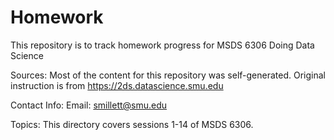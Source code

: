 # Homework

This repository is to track homework progress for MSDS 6306 Doing Data Science

Sources: Most of the content for this repository was self-generated. Original instruction is from https://2ds.datascience.smu.edu

Contact Info: Email: smillett@smu.edu

Topics: This directory covers sessions 1-14 of MSDS 6306.

